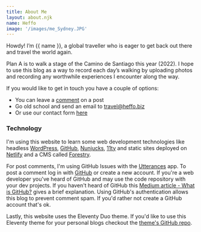 ```yaml
---
title: About Me
layout: about.njk
name: Heffo
image: '/images/me_Sydney.JPG'
---
```


Howdy! I’m {{ name }}, a global traveller who is eager to get back out there and travel the world again.

Plan A is to walk a stage of the Camino de Santiago this year (2022). I hope to use this blog as a way to record each day’s walking by uploading photos and recording any worthwhile experiences I encounter along the way.

If you would like to get in touch you have a couple of options:

+ You can leave a [comment](#comments) on a post
+ Go old school and send an email to [travel@heffo.biz](mailto:travel@heffo.biz)
+ Or use our contact form [here](/contact)

### Technology

I'm using this website to learn some web development technologies like headless [WordPress](https://wordpress.org/), [GitHub](https://github.com/), [Nunjucks](https://mozilla.github.io/nunjucks/), [11ty](https://www.11ty.dev/) and static sites deployed on [Netlify](https://netlify.com/) and a CMS called [Forestry](https://forestry.io/).

For <a id="comments"></a> post comments, I'm using GitHub Issues with the [Utterances](https://utteranc.es/) app. To post a comment log in with [GitHub](https://github.com/) or create a new account. If you're a web developer you've heard of GitHub and may use the code repository with your dev projects. If you haven't heard of GitHub this [Medium article - What is GitHub?](https://medium.com/swlh/what-is-github-423f9049ab2d) gives a brief explanation.
Using GitHub's authentication allows this blog to prevent comment spam. If you'd rather not create a GitHub account that's ok.

Lastly, this website uses the Eleventy Duo theme. If you'd like to use this Eleventy theme for your personal blogs checkout the <a href="https://github.com/yinkakun/eleventy-duo" target="_blank" rel="noopener noreferrer">theme's GitHub repo</a>.

